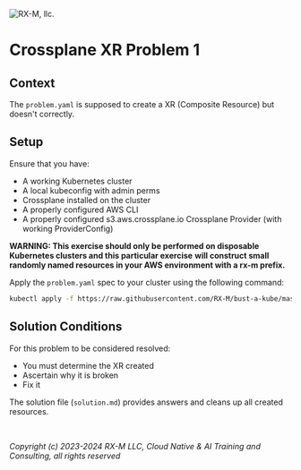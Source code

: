 ![RX-M, llc.](https://rx-m.com/rxm-cnc.svg)

# Crossplane XR Problem 1


## Context

The `problem.yaml` is supposed to create a XR (Composite Resource) but doesn't correctly.


## Setup

Ensure that you have:

- A working Kubernetes cluster
- A local kubeconfig with admin perms
- Crossplane installed on the cluster
- A properly configured AWS CLI
- A properly configured s3.aws.crossplane.io Crossplane Provider (with working ProviderConfig)

**WARNING: This exercise should only be performed on disposable Kubernetes clusters and this particular exercise**
**will construct small randomly named resources in your AWS environment with a rx-m prefix.**

Apply the `problem.yaml` spec to your cluster using the following command:

```bash
kubectl apply -f https://raw.githubusercontent.com/RX-M/bust-a-kube/master/crossplane/cp-xr-problem-1/problem.yaml
```


## Solution Conditions

For this problem to be considered resolved:

- You must determine the XR created
- Ascertain why it is broken
- Fix it

The solution file (`solution.md`) provides answers and cleans up all created resources.

<br>

_Copyright (c) 2023-2024 RX-M LLC, Cloud Native & AI Training and Consulting, all rights reserved_